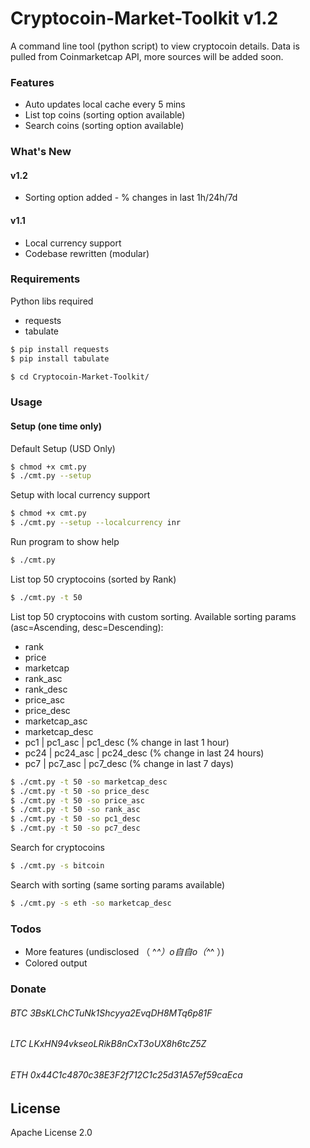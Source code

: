 # Cryptocoin-Market-Toolkit v1.2

A command line tool (python script) to view cryptocoin details. Data is pulled from Coinmarketcap API, more sources will be added soon.

### Features
* Auto updates local cache every 5 mins
* List top coins (sorting option available)
* Search coins (sorting option available)

### What's New
#### v1.2
* Sorting option added - % changes in last 1h/24h/7d

#### v1.1
* Local currency support
* Codebase rewritten (modular)

### Requirements
Python libs required
* requests
* tabulate

```sh
$ pip install requests
$ pip install tabulate
```

```sh
$ cd Cryptocoin-Market-Toolkit/
```
### Usage
#### Setup (one time only)

Default Setup (USD Only) 
```sh 
$ chmod +x cmt.py
$ ./cmt.py --setup
```

Setup with local currency support
```sh 
$ chmod +x cmt.py
$ ./cmt.py --setup --localcurrency inr
```

Run program to show help
```sh
$ ./cmt.py
```

List top 50 cryptocoins (sorted by Rank)
```sh
$ ./cmt.py -t 50
```

List top 50 cryptocoins with custom sorting.
Available sorting params (asc=Ascending, desc=Descending): 
* rank
* price
* marketcap
* rank_asc
* rank_desc
* price_asc
* price_desc
* marketcap_asc
* marketcap_desc
* pc1  | pc1_asc  | pc1_desc   (% change in last 1 hour)
* pc24 | pc24_asc | pc24_desc  (% change in last 24 hours)
* pc7  | pc7_asc  | pc7_desc   (% change in last 7 days)

```sh
$ ./cmt.py -t 50 -so marketcap_desc
$ ./cmt.py -t 50 -so price_desc
$ ./cmt.py -t 50 -so price_asc
$ ./cmt.py -t 50 -so rank_asc
$ ./cmt.py -t 50 -so pc1_desc
$ ./cmt.py -t 50 -so pc7_desc
```

Search for cryptocoins
```sh
$ ./cmt.py -s bitcoin
```

Search with sorting (same sorting params available)
```sh
$ ./cmt.py -s eth -so marketcap_desc
```

### Todos
* More features (undisclosed （ ^_^）o自自o（^_^ ）)
* Colored output

### Donate

###### BTC 3BsKLChCTuNk1Shcyya2EvqDH8MTq6p81F
###### LTC LKxHN94vkseoLRikB8nCxT3oUX8h6tcZ5Z
###### ETH 0x44C1c4870c38E3F2f712C1c25d31A57ef59caEca 

License
----
Apache License 2.0